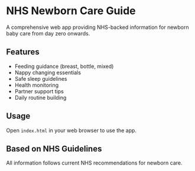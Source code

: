# NHS Newborn Care Guide

A comprehensive web app providing NHS-backed information for newborn baby care from day zero onwards.

## Features
- Feeding guidance (breast, bottle, mixed)
- Nappy changing essentials
- Safe sleep guidelines
- Health monitoring
- Partner support tips
- Daily routine building

## Usage
Open `index.html` in your web browser to use the app.

## Based on NHS Guidelines
All information follows current NHS recommendations for newborn care.
